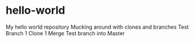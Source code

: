 # hello-world
My hello world repository
Mucking around with clones and branches
Test Branch 1
Clone 1
Merge Test branch into Master
